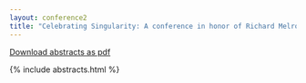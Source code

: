 ```yaml
---
layout: conference2
title: "Celebrating Singularity: A conference in honor of Richard Melrose"
---
```


[Download abstracts as pdf](abstracts.pdf)

{% include abstracts.html %}

